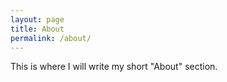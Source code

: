 ```yaml
---
layout: page
title: About
permalink: /about/
---
```


This is where I will write my short "About" section.
